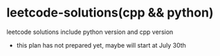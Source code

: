 # leetcode-solutions(cpp && python)
leetcode solutions include python version and cpp version

* this plan has not prepared yet, maybe will start at July 30th

